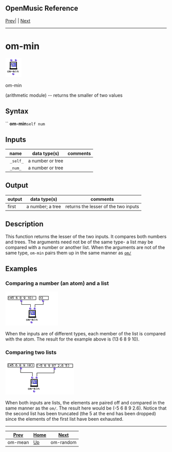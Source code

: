 OpenMusic Reference  
---  
[Prev](om-mean)| | [Next](om-random)  
  
* * *

# om-min

![](figures/functions/arithmetic/om-min.png)

  
  
om-min  
  
(arithmetic module) \-- returns the smaller of two values  

## Syntax

`` **om-min**` self num `

## Inputs

name| data type(s)| comments  
---|---|---  
` _self_`|  a number or tree|  
` _num_`|  a number or tree|  
  
## Output

output| data type(s)| comments  
---|---|---  
first| a number; a tree| returns the lesser of the two inputs  
  
## Description

This function returns the lesser of the two inputs. It compares both numbers
and trees. The arguments need not be of the same type- a list may be compared
with a number or another list. When the arguments are not of the same type,
`om-min` pairs them up in the same manner as [`om/`](omdivide)

## Examples

### Comparing a number (an atom) and a list

![](figures/functions/arithmetic/om-minEX1.png)

When the inputs are of different types, each member of the list is compared
with the atom. The result for the example above is (13 6 8 9 10).

### Comparing two lists

![](figures/functions/arithmetic/om-minEX2.png)

When both inputs are lists, the elements are paired off and compared in the
same manner as the `om/`. The result here would be (-5 6 8 9 2.6). Notice that
the second list has been truncated (the 5 at the end has been dropped) since
the elements of the first list have been exhausted.

* * *

[Prev](om-mean)| [Home](index)| [Next](om-random)  
---|---|---  
om-mean| [Up](funcref.main)| om-random

